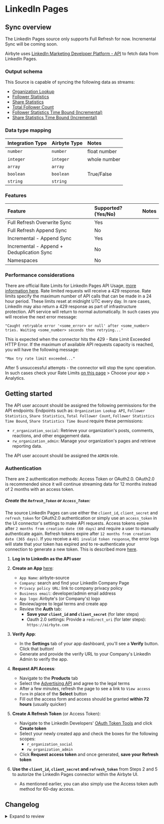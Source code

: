 # LinkedIn Pages

## Sync overview

The LinkedIn Pages source only supports Full Refresh for now. Incremental Sync will be coming soon.

Airbyte uses [LinkedIn Marketing Developer Platform - API](https://docs.microsoft.com/en-us/linkedin/marketing/integrations/marketing-integrations-overview) to fetch data from LinkedIn Pages.

### Output schema

This Source is capable of syncing the following data as streams:

* [Organization Lookup](https://learn.microsoft.com/en-us/linkedin/marketing/community-management/organizations/organization-lookup-api?view=li-lms-2024-03&tabs=http#retrieve-organizations)
* [Follower Statistics](https://learn.microsoft.com/en-us/linkedin/marketing/community-management/organizations/follower-statistics?view=li-lms-2024-03&tabs=http)
* [Share Statistics](https://learn.microsoft.com/en-us/linkedin/marketing/community-management/organizations/share-statistics?view=li-lms-2024-03&tabs=http)
* [Total Follower Count](https://learn.microsoft.com/en-us/linkedin/marketing/community-management/organizations/organization-lookup-api?view=li-lms-2024-03&tabs=http#retrieve-organization-follower-count)
* [Follower Statistics Time Bound (Incremental)](https://learn.microsoft.com/en-us/linkedin/marketing/community-management/organizations/follower-statistics?view=li-lms-2024-03&tabs=http#retrieve-time-bound-follower-statistics)
* [Share Statistics Time Bound (Incremental)](https://learn.microsoft.com/en-us/linkedin/marketing/community-management/organizations/share-statistics?view=li-lms-2024-03&tabs=http#retrieve-time-bound-share-statistics)

### Data type mapping

| Integration Type | Airbyte Type | Notes                      |
| :--------------- | :----------- | :------------------------- |
| `number`         | `number`     | float number               |
| `integer`        | `integer`    | whole number               |
| `array`          | `array`      |                            |
| `boolean`        | `boolean`    | True/False                 |
| `string`         | `string`     |                            |

### Features

| Feature                                   | Supported?\(Yes/No\) | Notes |
| :---------------------------------------- |:---------------------| :---- |
| Full Refresh Overwrite Sync               | Yes                  |       |
| Full Refresh Append Sync                  | No                   |       |
| Incremental - Append Sync                 | Yes                  |       |
| Incremental - Append + Deduplication Sync | No                   |       |
| Namespaces                                | No                   |       |

### Performance considerations

There are official Rate Limits for LinkedIn Pages API Usage, [more information here](https://learn.microsoft.com/en-us/linkedin/shared/api-guide/concepts/rate-limits?toc=%2Flinkedin%2Fmarketing%2Ftoc.json&bc=%2Flinkedin%2Fbreadcrumb%2Ftoc.json&view=li-lms-2024-03). Rate limited requests will receive a 429 response. Rate limits specify the maximum number of API calls that can be made in a 24 hour period. These limits reset at midnight UTC every day. In rare cases, LinkedIn may also return a 429 response as part of infrastructure protection. API service will return to normal automatically. In such cases you will receive the next error message:

```text
"Caught retryable error '<some_error> or null' after <some_number> tries. Waiting <some_number> seconds then retrying..."
```

This is expected when the connector hits the 429 - Rate Limit Exceeded HTTP Error. If the maximum of available API requests capacity is reached, you will have the following message:

```text
"Max try rate limit exceeded..."
```

After 5 unsuccessful attempts - the connector will stop the sync operation. In such cases check your Rate Limits [on this page](https://www.linkedin.com/developers/apps) &gt; Choose your app &gt; Analytics. 

## Getting started

The API user account should be assigned the following permissions for the API endpoints:
Endpoints such as: `Organization Lookup API`, `Follower Statistics`, `Share Statistics`, `Total Follower Count`, `Follower Statistics Time Bound`, `Share Statistics Time Bound` require these permissions:
* `r_organization_social`: Retrieve your organization's posts, comments, reactions, and other engagement data.
* `rw_organization_admin`: Manage your organization's pages and retrieve reporting data.

The API user account should be assigned the `ADMIN` role.

### Authentication

There are 2 authentication methods: Access Token or OAuth2.0.
OAuth2.0 is recommended since it will continue streaming data for 12 months instead of 2 months with an access token.

##### Create the `Refresh_Token` or `Access_Token`:
The source LinkedIn Pages can use either the `client_id`, `client_secret` and `refresh_token` for OAuth2.0 authentication or simply use an `access_token` in the UI connector's settings to make API requests. Access tokens expire after `2 months from creation date (60 days)` and require a user to manually authenticate again. Refresh tokens expire after `12 months from creation date (365 days)`. If you receive a `401 invalid token response`, the error logs will state that your token has expired and to re-authenticate your connection to generate a new token. This is described more [here](https://learn.microsoft.com/en-us/linkedin/shared/authentication/authorization-code-flow?toc=%2Flinkedin%2Fmarketing%2Ftoc.json&bc=%2Flinkedin%2Fbreadcrumb%2Ftoc.json&view=li-lms-2024-03&tabs=HTTPS1).

1. **Log in to LinkedIn as the API user**

2. **Create an App** [here](https://www.linkedin.com/developers/apps):

   - `App Name`: airbyte-source
   - `Company`: search and find your LinkedIn Company Page
   - `Privacy policy URL`: link to company privacy policy
   - `Business email`: developer/admin email address
   - `App logo`: Airbyte's \(or Company's\) logo
   - Review/agree to legal terms and create app
   - Review the **Auth** tab:
     - **Save your `client_id` and `client_secret`** \(for later steps\)
     - Oauth 2.0 settings: Provide a `redirect_uri` \(for later steps\): `https://airbyte.com`

3. **Verify App**:

   - In the **Settings** tab of your app dashboard, you'll see a **Verify** button. Click that button!
   - Generate and provide the verify URL to your Company's LinkedIn Admin to verify the app.

4. **Request API Access**:

   * Navigate to the **Products** tab
   * Select the [Advertising API](https://learn.microsoft.com/en-us/linkedin/marketing/overview?view=li-lms-2024-03#advertising-api) and agree to the legal terms
   * After a few minutes, refresh the page to see a link to `View access form` in place of the **Select** button
   * Fill out the access form and access should be granted **within 72 hours** (usually quicker)

5. **Create A Refresh Token** (or Access Token):
   * Navigate to the LinkedIn Developers' [OAuth Token Tools](https://www.linkedin.com/developers/tools/oauth) and click **Create token**
   * Select your newly created app and check the boxes for the following scopes:
     * `r_organization_social`
     * `rw_organization_admin`
   * Click **Request access token** and once generated, **save your Refresh token**

6. **Use the `client_id`, `client_secret` and `refresh_token`** from Steps 2 and 5 to autorize the LinkedIn Pages connector within the Airbyte UI.
   * As mentioned earlier, you can also simply use the Access token auth method for 60-day access.

## Changelog

<details>
  <summary>Expand to review</summary>

| Version | Date       | Pull Request                                             | Subject                                              |
|:--------|:-----------| :------------------------------------------------------- | :--------------------------------------------------- |
| 1.1.26 | 2025-10-14 | [61146](https://github.com/airbytehq/airbyte/pull/61146) | Update dependencies |
| 1.1.25 | 2025-05-24 | [60685](https://github.com/airbytehq/airbyte/pull/60685) | Update dependencies |
| 1.1.24 | 2025-05-10 | [59786](https://github.com/airbytehq/airbyte/pull/59786) | Update dependencies |
| 1.1.23 | 2025-05-03 | [58801](https://github.com/airbytehq/airbyte/pull/58801) | Update dependencies |
| 1.1.22 | 2025-04-19 | [58174](https://github.com/airbytehq/airbyte/pull/58174) | Update dependencies |
| 1.1.21 | 2025-04-12 | [57721](https://github.com/airbytehq/airbyte/pull/57721) | Update dependencies |
| 1.1.20 | 2025-04-05 | [56679](https://github.com/airbytehq/airbyte/pull/56679) | Update dependencies |
| 1.1.19 | 2025-03-22 | [56029](https://github.com/airbytehq/airbyte/pull/56029) | Update dependencies |
| 1.1.18 | 2025-03-18 | [55816](https://github.com/airbytehq/airbyte/pull/55816) | Bump LinkedIn API to 202503 |
| 1.1.17 | 2025-03-08 | [55441](https://github.com/airbytehq/airbyte/pull/55441) | Update dependencies |
| 1.1.16 | 2025-03-01 | [54775](https://github.com/airbytehq/airbyte/pull/54775) | Update dependencies |
| 1.1.15 | 2025-02-22 | [54339](https://github.com/airbytehq/airbyte/pull/54339) | Update dependencies |
| 1.1.14 | 2025-02-15 | [53859](https://github.com/airbytehq/airbyte/pull/53859) | Update dependencies |
| 1.1.13 | 2025-02-08 | [53256](https://github.com/airbytehq/airbyte/pull/53256) | Update dependencies |
| 1.1.12 | 2025-02-01 | [52767](https://github.com/airbytehq/airbyte/pull/52767) | Update dependencies |
| 1.1.11 | 2025-01-25 | [52246](https://github.com/airbytehq/airbyte/pull/52246) | Update dependencies |
| 1.1.10 | 2025-01-18 | [51798](https://github.com/airbytehq/airbyte/pull/51798) | Update dependencies |
| 1.1.9 | 2025-01-11 | [51149](https://github.com/airbytehq/airbyte/pull/51149) | Update dependencies |
| 1.1.8 | 2024-12-28 | [50645](https://github.com/airbytehq/airbyte/pull/50645) | Update dependencies |
| 1.1.7 | 2024-12-21 | [50114](https://github.com/airbytehq/airbyte/pull/50114) | Update dependencies |
| 1.1.6 | 2024-12-14 | [49593](https://github.com/airbytehq/airbyte/pull/49593) | Update dependencies |
| 1.1.5 | 2024-12-12 | [49272](https://github.com/airbytehq/airbyte/pull/49272) | Update dependencies |
| 1.1.4 | 2024-12-11 | [48924](https://github.com/airbytehq/airbyte/pull/48924) | Starting with this version, the Docker image is now rootless. Please note that this and future versions will not be compatible with Airbyte versions earlier than 0.64 |
| 1.1.3 | 2024-10-29 | [47749](https://github.com/airbytehq/airbyte/pull/47749) | Update dependencies |
| 1.1.2 | 2024-10-28 | [47455](https://github.com/airbytehq/airbyte/pull/47455) | Update dependencies |
| 1.1.1 | 2024-08-16 | [44196](https://github.com/airbytehq/airbyte/pull/44196) | Bump source-declarative-manifest version |
| 1.1.0 | 2024-08-15 | [44132](https://github.com/airbytehq/airbyte/pull/44132) | Refactor connector to manifest-only format |
| 1.0.17 | 2024-08-10 | [43560](https://github.com/airbytehq/airbyte/pull/43560) | Update dependencies |
| 1.0.16 | 2024-08-03 | [43281](https://github.com/airbytehq/airbyte/pull/43281) | Update dependencies |
| 1.0.15 | 2024-07-27 | [42782](https://github.com/airbytehq/airbyte/pull/42782) | Update dependencies |
| 1.0.14 | 2024-07-20 | [42218](https://github.com/airbytehq/airbyte/pull/42218) | Update dependencies |
| 1.0.13 | 2024-07-13 | [41833](https://github.com/airbytehq/airbyte/pull/41833) | Update dependencies |
| 1.0.12 | 2024-07-10 | [41407](https://github.com/airbytehq/airbyte/pull/41407) | Update dependencies |
| 1.0.11 | 2024-07-09 | [41274](https://github.com/airbytehq/airbyte/pull/41274) | Update dependencies |
| 1.0.10 | 2024-07-06 | [40828](https://github.com/airbytehq/airbyte/pull/40828) | Update dependencies |
| 1.0.9 | 2024-06-25 | [40422](https://github.com/airbytehq/airbyte/pull/40422) | Update dependencies |
| 1.0.8 | 2024-06-22 | [39975](https://github.com/airbytehq/airbyte/pull/39975) | Update dependencies |
| 1.0.7 | 2024-06-13 | [36744](https://github.com/airbytehq/airbyte/pull/36744) | Add time bound incremental streams for follower & share statistics. Migrate to Low Code |
| 1.0.6 | 2024-06-06 | [39171](https://github.com/airbytehq/airbyte/pull/39171) | [autopull] Upgrade base image to v1.2.2 |
| 1.0.5 | 2024-06-03 | [38918](https://github.com/airbytehq/airbyte/pull/38918) | Replace AirbyteLogger with logging.Logger |
| 1.0.4 | 2024-06-03 | [38918](https://github.com/airbytehq/airbyte/pull/38918) | Replace AirbyteLogger with logging.Logger |
| 1.0.3 | 2024-05-21 | [38526](https://github.com/airbytehq/airbyte/pull/38526) | [autopull] base image + poetry + up_to_date |
| 1.0.2 | 2023-05-30 | [24352](https://github.com/airbytehq/airbyte/pull/24352) | Remove duplicate streams |
| 1.0.1 | 2023-03-22 | [24352](https://github.com/airbytehq/airbyte/pull/24352) | Remove `authSpecification` as it's not yet supported |
| 1.0.0 | 2023-03-16 | [18967](https://github.com/airbytehq/airbyte/pull/18967) | Fixed failing connection checks |
| 0.1.0 | 2022-08-11 | [13098](https://github.com/airbytehq/airbyte/pull/13098) | Initial Release |

</details>
